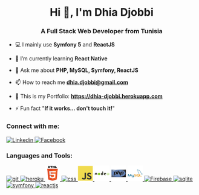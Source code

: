<h1 align="center">Hi 👋, I'm Dhia Djobbi</h1>
<h3 align="center">A Full Stack Web Developer from Tunisia</h3>

- 💻 I mainly use **Symfony 5** and **ReactJS**

- 🌱 I’m currently learning **React Native**

- 💬 Ask me about **PHP, MySQL, Symfony, ReactJS**

- 📫 How to reach me **dhia.djobbi@gmail.com**

- 📄 This is my Portfolio: **https://dhia-djobbi.herokuapp.com**
- ⚡ Fun fact "**If it works... don't touch it!**"
<h3 align="left">Connect with me:</h3>
<p align="left">
    <a href="https://www.linkedin.com/in/dhia-djobbi/" target="_blank">
        <img
            align="center"
            src="https://image.flaticon.com/icons/png/512/174/174857.png"
            alt="Linkedin"
            height="30"
            width="30"
        >
    </a>
    <a href="https://www.facebook.com/Dhia.Magic/" target="_blank">
        <img
            align="center"
            src="https://cdn.icon-icons.com/icons2/2108/PNG/512/facebook_icon_130940.png"
            alt="Facebook"
            height="30"
            width="30"
        >
    </a>
</p>
<h3 align="left">Languages and Tools:</h3>
<p align="left">
    <a href="https://git-scm.com/" target="_blank">
        <img
            src="https://www.vectorlogo.zone/logos/git-scm/git-scm-icon.svg"
            alt="git"
            width="40"
            height="40"
        >
    </a>
    <a href="https://heroku.com" target="_blank">
        <img
            src="https://www.vectorlogo.zone/logos/heroku/heroku-icon.svg"
            alt="heroku"
            width="40"
            height="40"
        >
    </a>
    <a href="https://www.w3schools.com/html/" target="_blank">
        <img
            src="https://raw.githubusercontent.com/devicons/devicon/master/icons/html5/html5-original-wordmark.svg"
            alt="html5"
            width="40"
            height="40"
        >
    </a>    
    <a href="hhttps://www.w3schools.com/css/" target="_blank">
        <img
            src="https://i.imgur.com/brUaAJs.png"
            alt="css"
            width="42"
            height="42"
        >
    </a>
    <a href="https://developer.mozilla.org/en-US/docs/Web/JavaScript" target="_blank">
        <img
            src="https://raw.githubusercontent.com/devicons/devicon/master/icons/javascript/javascript-original.svg"
            alt="javascript"
            width="40"
            height="40"
        >
    </a>
    <a href="https://nodejs.org" target="_blank">
        <img
            src="https://raw.githubusercontent.com/devicons/devicon/master/icons/nodejs/nodejs-original-wordmark.svg"
            alt="nodejs"
            width="40"
            height="40"
        >
    </a>
    <a href="https://www.php.net" target="_blank">
        <img
            src="https://raw.githubusercontent.com/devicons/devicon/master/icons/php/php-original.svg"
            alt="php"
            width="40"
            height="40"
        >
    </a>
    <a href="https://www.mysql.com/" target="_blank">
        <img
            src="https://raw.githubusercontent.com/devicons/devicon/master/icons/mysql/mysql-original-wordmark.svg"
            alt="mysql"
            width="40"
            height="40"
        >
    </a>
    <a href="https://firebase.google.com/" target="_blank">
        <img
            src="https://i.imgur.com/siKlmar.png"
            alt="Firebase"
            width="40"
            height="40"
        >
    </a>    
    <a href="https://www.sqlite.org/" target="_blank">
        <img
            src="https://www.vectorlogo.zone/logos/sqlite/sqlite-icon.svg"
            alt="sqlite"
            width="40"
            height="40"
        >
    </a>
    <a href="https://symfony.com" target="_blank">
        <img
            src="https://symfony.com/logos/symfony_black_03.svg"
            alt="symfony"
            width="40"
            height="40"
        >
    </a>
    <a href="https://reactjs.org/" target="_blank">
        <img
            src="https://i.imgur.com/iSnlfoY.png"
            alt="reactjs"
            width="40"
            height="40"
        >
    </a>
</p>
